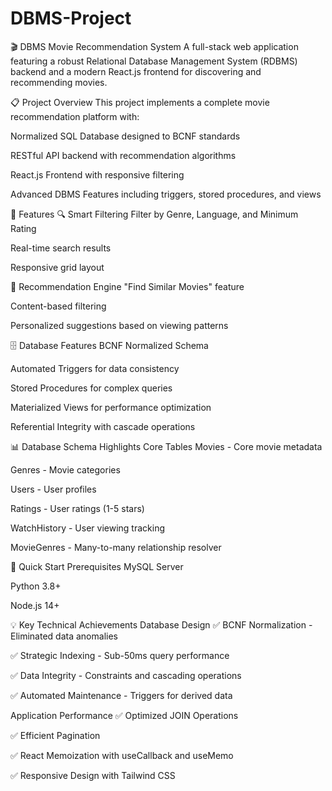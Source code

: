 # DBMS-Project
🎬 DBMS Movie Recommendation System
A full-stack web application featuring a robust Relational Database Management System (RDBMS) backend and a modern React.js frontend for discovering and recommending movies.


📋 Project Overview
This project implements a complete movie recommendation platform with:

Normalized SQL Database designed to BCNF standards

RESTful API backend with recommendation algorithms

React.js Frontend with responsive filtering

Advanced DBMS Features including triggers, stored procedures, and views

🎯 Features
🔍 Smart Filtering
Filter by Genre, Language, and Minimum Rating

Real-time search results

Responsive grid layout


🤖 Recommendation Engine
"Find Similar Movies" feature

Content-based filtering

Personalized suggestions based on viewing patterns


🗄️ Database Features
BCNF Normalized Schema

Automated Triggers for data consistency

Stored Procedures for complex queries

Materialized Views for performance optimization

Referential Integrity with cascade operations


📊 Database Schema Highlights
Core Tables
Movies - Core movie metadata

Genres - Movie categories

Users - User profiles

Ratings - User ratings (1-5 stars)

WatchHistory - User viewing tracking

MovieGenres - Many-to-many relationship resolver

🚀 Quick Start
Prerequisites
MySQL Server

Python 3.8+

Node.js 14+

💡 Key Technical Achievements
Database Design
✅ BCNF Normalization - Eliminated data anomalies

✅ Strategic Indexing - Sub-50ms query performance

✅ Data Integrity - Constraints and cascading operations

✅ Automated Maintenance - Triggers for derived data

Application Performance
✅ Optimized JOIN Operations

✅ Efficient Pagination

✅ React Memoization with useCallback and useMemo

✅ Responsive Design with Tailwind CSS
